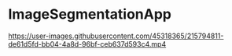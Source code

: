 # ImageSegmentationApp
 


https://user-images.githubusercontent.com/45318365/215794811-de61d5fd-bb04-4a8d-96bf-ceb637d593c4.mp4

